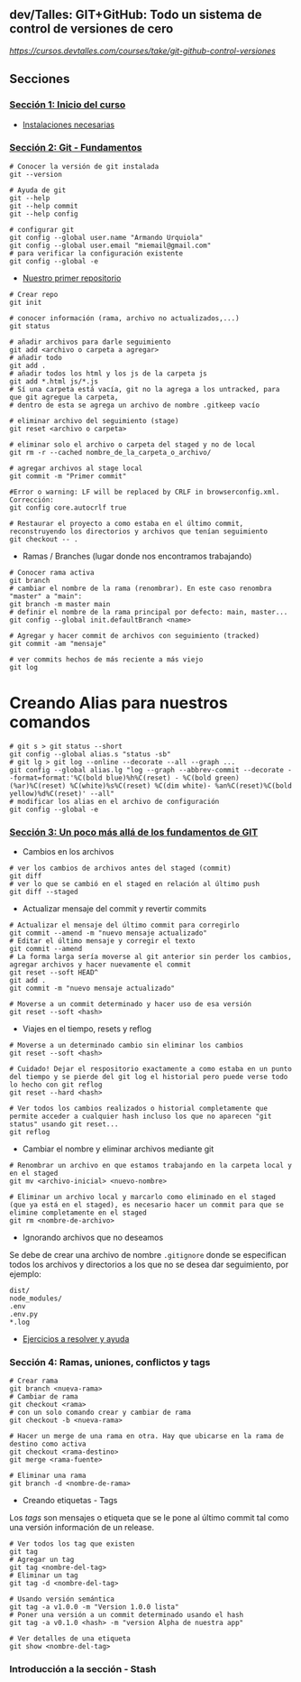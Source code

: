 ## dev/Talles: GIT+GitHub: Todo un sistema de control de versiones de cero

_https://cursos.devtalles.com/courses/take/git-github-control-versiones_

## Secciones

### [Sección 1: Inicio del curso]()

- [Instalaciones necesarias](https://cursos.devtalles.com/courses/take/git-github-control-versiones/lessons/35323631-objetivos-del-curso)

### [Sección 2: Git - Fundamentos](https://cursos.devtalles.com/courses/take/git-github-control-versiones/lessons/35324134-introduccion-a-los-fundamentos-de-git)

```
# Conocer la versión de git instalada
git --version

# Ayuda de git
git --help
git --help commit
git --help config

# configurar git
git config --global user.name "Armando Urquiola"
git config --global user.email "miemail@gmail.com"
# para verificar la configuración existente
git config --global -e
```

- [Nuestro primer repositorio]()

```
# Crear repo
git init

# conocer información (rama, archivo no actualizados,...)
git status

# añadir archivos para darle seguimiento
git add <archivo o carpeta a agregar>
# añadir todo
git add .
# añadir todos los html y los js de la carpeta js
git add *.html js/*.js
# Sí una carpeta está vacía, git no la agrega a los untracked, para que git agregue la carpeta,
# dentro de esta se agrega un archivo de nombre .gitkeep vacío

# eliminar archivo del seguimiento (stage)
git reset <archivo o carpeta>

# eliminar solo el archivo o carpeta del staged y no de local
git rm -r --cached nombre_de_la_carpeta_o_archivo/

# agregar archivos al stage local
git commit -m "Primer commit"

#Error o warning: LF will be replaced by CRLF in browserconfig.xml. Corrección:
git config core.autocrlf true

# Restaurar el proyecto a como estaba en el último commit, reconstruyendo los directorios y archivos que tenían seguimiento
git checkout -- .
```

- Ramas / Branches (lugar donde nos encontramos trabajando)

```
# Conocer rama activa
git branch
# cambiar el nombre de la rama (renombrar). En este caso renombra "master" a "main":
git branch -m master main
# definir el nombre de la rama principal por defecto: main, master...
git config --global init.defaultBranch <name>

# Agregar y hacer commit de archivos con seguimiento (tracked)
git commit -am "mensaje"

# ver commits hechos de más reciente a más viejo
git log
```

# Creando Alias para nuestros comandos

```
# git s > git status --short
git config --global alias.s "status -sb"
# git lg > git log --online --decorate --all --graph ...
git config --global alias.lg "log --graph --abbrev-commit --decorate --format=format:'%C(bold blue)%h%C(reset) - %C(bold green)(%ar)%C(reset) %C(white)%s%C(reset) %C(dim white)- %an%C(reset)%C(bold yellow)%d%C(reset)' --all"
# modificar los alias en el archivo de configuración
git config --global -e
```

### [Sección 3: Un poco más allá de los fundamentos de GIT](https://cursos.devtalles.com/courses/take/git-github-control-versiones/lessons/35329546-introduccion-a-la-seccion)

- Cambios en los archivos

```
# ver los cambios de archivos antes del staged (commit)
git diff
# ver lo que se cambió en el staged en relación al último push
git diff --staged
```

- Actualizar mensaje del commit y revertir commits

```
# Actualizar el mensaje del último commit para corregirlo
git commit --amend -m "nuevo mensaje actualizado"
# Editar el último mensaje y corregir el texto
git commit --amend
# La forma larga sería moverse al git anterior sin perder los cambios, agregar archivos y hacer nuevamente el commit
git reset --soft HEAD^
git add .
git commit -m "nuevo mensaje actualizado"

# Moverse a un commit determinado y hacer uso de esa versión
git reset --soft <hash>
```

- Viajes en el tiempo, resets y reflog

```
# Moverse a un determinado cambio sin eliminar los cambios
git reset --soft <hash>

# Cuidado! Dejar el respositorio exactamente a como estaba en un punto del tiempo y se pierde del git log el historial pero puede verse todo lo hecho con git reflog
git reset --hard <hash>

# Ver todos los cambios realizados o historial completamente que permite acceder a cualquier hash incluso los que no aparecen "git status" usando git reset...
git reflog
```

- Cambiar el nombre y eliminar archivos mediante git

```
# Renombrar un archivo en que estamos trabajando en la carpeta local y en el staged
git mv <archivo-inicial> <nuevo-nombre>

# Eliminar un archivo local y marcarlo como eliminado en el staged (que ya está en el staged), es necesario hacer un commit para que se elimine completamente en el staged
git rm <nombre-de-archivo>
```

- Ignorando archivos que no deseamos

Se debe de crear una archivo de nombre `.gitignore` donde se especifican todos los archivos y directorios a los que no se desea dar seguimiento, por ejemplo:

```
dist/
node_modules/
.env
.env.py
*.log
```

- [Ejercicios a resolver y ayuda](https://patchamama.github.io/DevTalles-GIT-GitHub-Todo-un-sistema-de-control-de-versiones-de-cero/)

### Sección 4: Ramas, uniones, conflictos y tags

```
# Crear rama
git branch <nueva-rama>
# Cambiar de rama
git checkout <rama>
# con un solo comando crear y cambiar de rama
git checkout -b <nueva-rama>

# Hacer un merge de una rama en otra. Hay que ubicarse en la rama de destino como activa
git checkout <rama-destino>
git merge <rama-fuente>

# Eliminar una rama
git branch -d <nombre-de-rama>
```

- Creando etiquetas - Tags

Los _tags_ son mensajes o etiqueta que se le pone al último commit tal como una versión información de un release.

```
# Ver todos los tag que existen
git tag
# Agregar un tag
git tag <nombre-del-tag>
# Eliminar un tag
git tag -d <nombre-del-tag>

# Usando versión semántica
git tag -a v1.0.0 -m "Version 1.0.0 lista"
# Poner una versión a un commit determinado usando el hash
git tag -a v0.1.0 <hash> -m "version Alpha de nuestra app"

# Ver detalles de una etiqueta
git show <nombre-del-tag>
```

### Introducción a la sección - Stash
